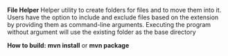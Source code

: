 **File Helper**
Helper utility to create folders for files and to move them into it. Users have the option to include and exclude files based on the extension by providing them as command-line arguments. Executing the program without argument will use the existing folder as the base directory

**How to build:**
**mvn install** or **mvn package**
